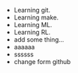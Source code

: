 - Learning git.
- Learning make.
- Learning ML.
- Learning RL.
- add some thing...
- aaaaaa
- ssssss
- change form github
